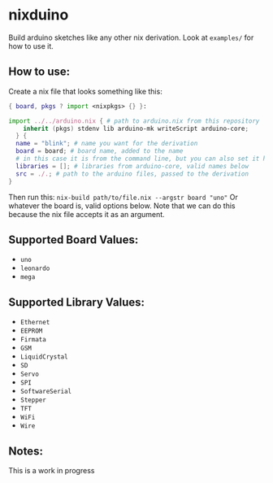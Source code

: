 # nixduino
Build arduino sketches like any other nix derivation.
Look at `examples/` for how to use it.

## How to use:
Create a nix file that looks something like this:
```nix
{ board, pkgs ? import <nixpkgs> {} }:

import ../../arduino.nix { # path to arduino.nix from this repository
    inherit (pkgs) stdenv lib arduino-mk writeScript arduino-core;
  } {
  name = "blink"; # name you want for the derivation
  board = board; # board name, added to the name
  # in this case it is from the command line, but you can also set it here
  libraries = []; # libraries from arduino-core, valid names below
  src = ./.; # path to the arduino files, passed to the derivation
}
```

Then run this: `nix-build path/to/file.nix --argstr board "uno"`
Or whatever the board is, valid options below. Note that we can do this because the nix file accepts it as an argument.

## Supported Board Values:
- `uno`
- `leonardo`
- `mega`

## Supported Library Values:
- `Ethernet`
- `EEPROM`
- `Firmata`
- `GSM`
- `LiquidCrystal`
- `SD`
- `Servo`
- `SPI`
- `SoftwareSerial`
- `Stepper`
- `TFT`
- `WiFi`
- `Wire`

## Notes:
This is a work in progress
